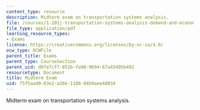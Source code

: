 ```yaml
---
content_type: resource
description: Midterm exam on transportation systems analysis.
file: /courses/1-201j-transportation-systems-analysis-demand-and-economics-fall-2008/75f5aad063e2a28e118804b9aee48034_MIT1_201JF08_midterm.pdf
file_type: application/pdf
learning_resource_types:
- Exams
license: https://creativecommons.org/licenses/by-nc-sa/4.0/
ocw_type: OCWFile
parent_title: Exams
parent_type: CourseSection
parent_uid: d07e7cf7-851b-fa90-9694-67a43405b492
resourcetype: Document
title: Midterm Exam
uid: 75f5aad0-63e2-a28e-1188-04b9aee48034
---
```

Midterm exam on transportation systems analysis.